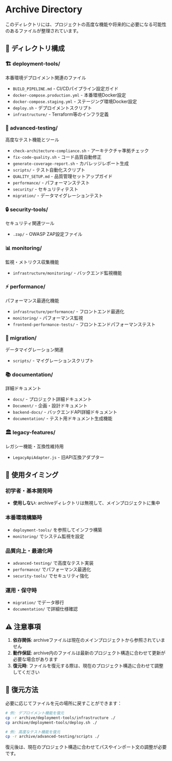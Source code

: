 # Archive Directory

このディレクトリには、プロジェクトの高度な機能や将来的に必要になる可能性のあるファイルが整理されています。

## 📁 ディレクトリ構成

### 🏗️ deployment-tools/
本番環境デプロイメント関連のファイル
- `BUILD_PIPELINE.md` - CI/CDパイプライン設定ガイド
- `docker-compose.production.yml` - 本番環境Docker設定
- `docker-compose.staging.yml` - ステージング環境Docker設定
- `deploy.sh` - デプロイメントスクリプト
- `infrastructure/` - Terraform等のインフラ定義

### 🧪 advanced-testing/
高度なテスト機能とツール
- `check-architecture-compliance.sh` - アーキテクチャ準拠チェック
- `fix-code-quality.sh` - コード品質自動修正
- `generate-coverage-report.sh` - カバレッジレポート生成
- `scripts/` - テスト自動化スクリプト
- `QUALITY_SETUP.md` - 品質管理セットアップガイド
- `performance/` - パフォーマンステスト
- `security/` - セキュリティテスト
- `migration/` - データマイグレーションテスト

### 🔒 security-tools/
セキュリティ関連ツール
- `.zap/` - OWASP ZAP設定ファイル

### 📊 monitoring/
監視・メトリクス収集機能
- `infrastructure/monitoring/` - バックエンド監視機能

### ⚡ performance/
パフォーマンス最適化機能
- `infrastructure/performance/` - フロントエンド最適化
- `monitoring/` - パフォーマンス監視
- `frontend-performance-tests/` - フロントエンドパフォーマンステスト

### 🔄 migration/
データマイグレーション関連
- `scripts/` - マイグレーションスクリプト

### 📚 documentation/
詳細ドキュメント
- `docs/` - プロジェクト詳細ドキュメント
- `Document/` - 企画・設計ドキュメント
- `backend-docs/` - バックエンドAPI詳細ドキュメント
- `documentation/` - テスト用ドキュメント生成機能

### 🏛️ legacy-features/
レガシー機能・互換性維持用
- `LegacyApiAdapter.js` - 旧API互換アダプター

## 🎯 使用タイミング

### 初学者・基本開発時
- **使用しない**: archiveディレクトリは無視して、メインプロジェクトに集中

### 本番環境構築時
- `deployment-tools/` を参照してインフラ構築
- `monitoring/` でシステム監視を設定

### 品質向上・最適化時
- `advanced-testing/` で高度なテスト実装
- `performance/` でパフォーマンス最適化
- `security-tools/` でセキュリティ強化

### 運用・保守時
- `migration/` でデータ移行
- `documentation/` で詳細仕様確認

## ⚠️ 注意事項

1. **依存関係**: archiveファイルは現在のメインプロジェクトから参照されていません
2. **動作保証**: archive内のファイルは最新のプロジェクト構造に合わせて更新が必要な場合があります
3. **復元時**: ファイルを復元する際は、現在のプロジェクト構造に合わせて調整してください

## 🔄 復元方法

必要に応じてファイルを元の場所に戻すことができます：

```bash
# 例: デプロイメント機能を復元
cp -r archive/deployment-tools/infrastructure ./
cp archive/deployment-tools/deploy.sh ./

# 例: 高度なテスト機能を復元
cp -r archive/advanced-testing/scripts ./
```

復元後は、現在のプロジェクト構造に合わせてパスやインポート文の調整が必要です。